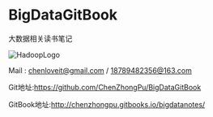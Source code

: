 # BigDataGitBook
大数据相关读书笔记

![HadoopLogo](http://hadoop.apache.org/docs/r1.2.1/images/hadoop-logo.jpg)


Mail : chenloveit@gmail.com / 18789482356@163.com

Git地址:https://github.com/ChenZhongPu/BigDataGitBook

GitBook地址:http://chenzhongpu.gitbooks.io/bigdatanotes/